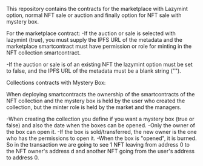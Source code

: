 This repository contains the contracts for the marketplace with Lazymint option, normal NFT sale or auction and finally option for NFT sale with mystery box.

For the marketplace contract:
-If the auction or sale is selected with lazymint (true), you must supply the IPFS URL of the metadata and the marketplace smartcontract must have permission or role for minting in the NFT collection smartcontract.

-If the auction or sale is of an existing NFT the lazymint option must be set to false, and the IPFS URL of the metadata must be a blank string ("").

Collections contracts with Mystery Box:

When deploying smartcontracts the ownership of the smartcontracts of the NFT collection and the mystery box is held by the user who created the collection, but the minter role is held by the market and the managers.

-When creating the collection you define if you want a mystery box (true or false) and also the date when the boxes can be opened. 
-Only the owner of the box can open it. 
-If the box is sold/transferred, the new owner is the one who has the permissions to open it.
-When the box is "opened", it is burned. So in the transaction we are going to see 1 NFT leaving from address 0
to the NFT owner's address d and another NFT going from the user's address to address 0.
